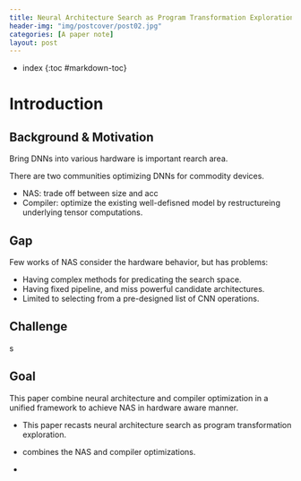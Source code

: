 ```yaml
---
title: Neural Architecture Search as Program Transformation Exploration
header-img: "img/postcover/post02.jpg"
categories: [A paper note]
layout: post
---
```



- index
{:toc #markdown-toc}
# Introduction

## Background & Motivation

Bring DNNs into various hardware is important rearch area.

There are two communities optimizing DNNs for commodity devices. 

- NAS: trade off between size and acc
- Compiler: optimize the existing well-defisned model by restructureing underlying tensor computations.

## Gap

Few works of NAS consider the hardware behavior, but has problems:

- Having complex methods for predicating the search space.
- Having fixed pipeline, and miss powerful candidate architectures.
- Limited to selecting from a pre-designed list of CNN operations. 

## Challenge

s

## Goal

This paper combine neural architecture and compiler optimization in a unified framework to achieve NAS in hardware aware manner. 

- This paper recasts neural architecture search as program transformation exploration.

- combines the NAS and compiler optimizations.
- 

